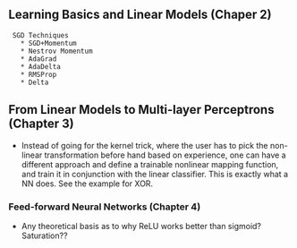 ## Learning Basics and Linear Models (Chaper 2)
```
 SGD Techniques
   * SGD+Momentum
   * Nestrov Momentum
   * AdaGrad
   * AdaDelta
   * RMSProp
   * Delta
```
## From Linear Models to Multi-layer Perceptrons (Chapter 3)
   * Instead of going for the kernel trick, where the user has to pick the non-linear transformation before hand based on experience, one can have a different approach and define a trainable nonlinear mapping function, and train it in conjunction with the linear classifier. This is exactly what a NN does. See the example for XOR. 
### Feed-forward Neural Networks (Chapter 4)
   * Any theoretical basis as to why ReLU works better than sigmoid? Saturation??
